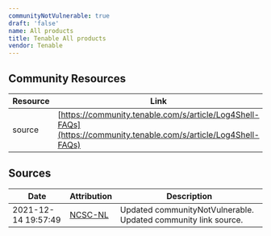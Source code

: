 ```yaml
---
communityNotVulnerable: true
draft: 'false'
name: All products
title: Tenable All products
vendor: Tenable
---
```



## Community Resources
| Resource | Link |
| --- | --- |
| source | [https://community.tenable.com/s/article/Log4Shell-FAQs](https://community.tenable.com/s/article/Log4Shell-FAQs) |


## Sources
| Date | Attribution | Description |
| --- | --- | --- |
| 2021-12-14 19:57:49 | [NCSC-NL](https://github.com/NCSC-NL/log4shell/blob/main/software/README.md) | Updated communityNotVulnerable. Updated community link source.  |
